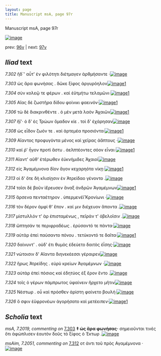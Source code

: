 ```yaml
---
layout: page
title: Manuscript msA, page 97r
---
```


Manuscript msA, page 97r

[![image](http://www.homermultitext.org/iipsrv?OBJ=IIP,1.0&FIF=/project/homer/pyramidal/deepzoom/hmt/vaimg/2017a/VA097RN_0269.tif&WID=100&CVT=JPEG)](http://www.homermultitext.org/ict2/?urn=urn:cite2:hmt:vaimg.2017a:VA097RN_0269)

prev:  [96v](../96v) | next:  [97v](../97v)

## *Iliad* text

*7.302* <a id="7.302"/> ἢδ`' αὖτ' ἐν φιλότητι διέτμαγεν ἀρθμήσαντε ·[![image](http://www.homermultitext.org/iipsrv?OBJ=IIP,1.0&FIF=/project/homer/pyramidal/deepzoom/hmt/vaimg/2017a/VA097RN_0269.tif&RGN=0.1702,0.2089,0.4054,0.0361&WID=1000&CVT=JPEG)](http://www.homermultitext.org/ict2/?urn=urn:cite2:hmt:vaimg.2017a:VA097RN_0269@0.1702,0.2089,0.4054,0.0361)

*7.303* <a id="7.303"/> ὡς ἄρα φωνήσας . δῶκε ξίφος ἀργυρόηλον[![image](http://www.homermultitext.org/iipsrv?OBJ=IIP,1.0&FIF=/project/homer/pyramidal/deepzoom/hmt/vaimg/2017a/VA097RN_0269.tif&RGN=0.1522,0.2314,0.4094,0.0361&WID=1000&CVT=JPEG)](http://www.homermultitext.org/ict2/?urn=urn:cite2:hmt:vaimg.2017a:VA097RN_0269@0.1522,0.2314,0.4094,0.0361)[1](#msA_7.2019)

*7.304* <a id="7.304"/> σὺν κολεῷ τε φέρων . καὶ ἐϋτμήτω τελαμῶνι·[![image](http://www.homermultitext.org/iipsrv?OBJ=IIP,1.0&FIF=/project/homer/pyramidal/deepzoom/hmt/vaimg/2017a/VA097RN_0269.tif&RGN=0.1692,0.2509,0.4314,0.0361&WID=1000&CVT=JPEG)](http://www.homermultitext.org/ict2/?urn=urn:cite2:hmt:vaimg.2017a:VA097RN_0269@0.1692,0.2509,0.4314,0.0361)[1](#msAim_7.2024)

*7.305* <a id="7.305"/> Αἴας δὲ ζωστῆρα δίδου φοίνικι φαεινόν·[![image](http://www.homermultitext.org/iipsrv?OBJ=IIP,1.0&FIF=/project/homer/pyramidal/deepzoom/hmt/vaimg/2017a/VA097RN_0269.tif&RGN=0.1441,0.2705,0.4314,0.0361&WID=1000&CVT=JPEG)](http://www.homermultitext.org/ict2/?urn=urn:cite2:hmt:vaimg.2017a:VA097RN_0269@0.1441,0.2705,0.4314,0.0361)[1](#msA_7.2020)

*7.306* <a id="7.306"/> τὼ δὲ διακρινθέντε . ὁ μὲν μετὰ λαὸν Ἀχαιῶν[![image](http://www.homermultitext.org/iipsrv?OBJ=IIP,1.0&FIF=/project/homer/pyramidal/deepzoom/hmt/vaimg/2017a/VA097RN_0269.tif&RGN=0.1451,0.2893,0.4525,0.0361&WID=1000&CVT=JPEG)](http://www.homermultitext.org/ict2/?urn=urn:cite2:hmt:vaimg.2017a:VA097RN_0269@0.1451,0.2893,0.4525,0.0361)[1](#msA_7.2021)

*7.307* <a id="7.307"/> ἤϊ'· ὁ δ' ἐς Τρώων ὅμαδον κίε . τοὶ δ' ἐχάρησαν[![image](http://www.homermultitext.org/iipsrv?OBJ=IIP,1.0&FIF=/project/homer/pyramidal/deepzoom/hmt/vaimg/2017a/VA097RN_0269.tif&RGN=0.1622,0.308,0.4525,0.0361&WID=1000&CVT=JPEG)](http://www.homermultitext.org/ict2/?urn=urn:cite2:hmt:vaimg.2017a:VA097RN_0269@0.1622,0.308,0.4525,0.0361)

*7.308* <a id="7.308"/> ὡς εἶδον ζωόν τε . καὶ ἀρτεμέα προσιόντα·[![image](http://www.homermultitext.org/iipsrv?OBJ=IIP,1.0&FIF=/project/homer/pyramidal/deepzoom/hmt/vaimg/2017a/VA097RN_0269.tif&RGN=0.1562,0.3276,0.4525,0.0361&WID=1000&CVT=JPEG)](http://www.homermultitext.org/ict2/?urn=urn:cite2:hmt:vaimg.2017a:VA097RN_0269@0.1562,0.3276,0.4525,0.0361)[1](#msA_7.2022)

*7.309* <a id="7.309"/> Αἴαντος προφυγόντα μένος καὶ χεῖρας ἀἅπτους ·[![image](http://www.homermultitext.org/iipsrv?OBJ=IIP,1.0&FIF=/project/homer/pyramidal/deepzoom/hmt/vaimg/2017a/VA097RN_0269.tif&RGN=0.1652,0.3479,0.4525,0.0361&WID=1000&CVT=JPEG)](http://www.homermultitext.org/ict2/?urn=urn:cite2:hmt:vaimg.2017a:VA097RN_0269@0.1652,0.3479,0.4525,0.0361)

*7.310* <a id="7.310"/> καί ῥ' ἦγον προτὶ ἄστυ . ἀελπτέοντες σόον εἶναι·[![image](http://www.homermultitext.org/iipsrv?OBJ=IIP,1.0&FIF=/project/homer/pyramidal/deepzoom/hmt/vaimg/2017a/VA097RN_0269.tif&RGN=0.1652,0.3674,0.4444,0.0361&WID=1000&CVT=JPEG)](http://www.homermultitext.org/ict2/?urn=urn:cite2:hmt:vaimg.2017a:VA097RN_0269@0.1652,0.3674,0.4444,0.0361)[1](#msAim_7.2023)

*7.311* <a id="7.311"/> Αἴαντ' αῦθ' ἑτέρωθεν ἐϋκνήμιδες Ἀχαιοὶ[![image](http://www.homermultitext.org/iipsrv?OBJ=IIP,1.0&FIF=/project/homer/pyramidal/deepzoom/hmt/vaimg/2017a/VA097RN_0269.tif&RGN=0.1632,0.3884,0.4264,0.0361&WID=1000&CVT=JPEG)](http://www.homermultitext.org/ict2/?urn=urn:cite2:hmt:vaimg.2017a:VA097RN_0269@0.1632,0.3884,0.4264,0.0361)

*7.312* <a id="7.312"/> εἰς Ἀγαμέμνονα δῖον ἄγον κεχαρηότα νίκῃ·[![image](http://www.homermultitext.org/iipsrv?OBJ=IIP,1.0&FIF=/project/homer/pyramidal/deepzoom/hmt/vaimg/2017a/VA097RN_0269.tif&RGN=0.1502,0.4072,0.4545,0.0361&WID=1000&CVT=JPEG)](http://www.homermultitext.org/ict2/?urn=urn:cite2:hmt:vaimg.2017a:VA097RN_0269@0.1502,0.4072,0.4545,0.0361)[1](#msAim_7.2051)

*7.313* <a id="7.313"/> οἱ δ' ὅτε δὴ κλισίῃσιν ἐν Ἀτρείδαο γένοντο .[![image](http://www.homermultitext.org/iipsrv?OBJ=IIP,1.0&FIF=/project/homer/pyramidal/deepzoom/hmt/vaimg/2017a/VA097RN_0269.tif&RGN=0.1622,0.426,0.4344,0.0361&WID=1000&CVT=JPEG)](http://www.homermultitext.org/ict2/?urn=urn:cite2:hmt:vaimg.2017a:VA097RN_0269@0.1622,0.426,0.4344,0.0361)

*7.314* <a id="7.314"/> τοῖσι δὲ βοῦν ἱ̈έρευσεν ἄναξ ἀνδρῶν Ἀγαμέμνων[![image](http://www.homermultitext.org/iipsrv?OBJ=IIP,1.0&FIF=/project/homer/pyramidal/deepzoom/hmt/vaimg/2017a/VA097RN_0269.tif&RGN=0.1351,0.4455,0.4865,0.0361&WID=1000&CVT=JPEG)](http://www.homermultitext.org/ict2/?urn=urn:cite2:hmt:vaimg.2017a:VA097RN_0269@0.1351,0.4455,0.4865,0.0361)[1](#msAint_7.2026)

*7.315* <a id="7.315"/> ἄρσενα πενταέτηρον . ὑπερμενέϊ̆ Κρονίωνι ·[![image](http://www.homermultitext.org/iipsrv?OBJ=IIP,1.0&FIF=/project/homer/pyramidal/deepzoom/hmt/vaimg/2017a/VA097RN_0269.tif&RGN=0.1602,0.4643,0.4334,0.0361&WID=1000&CVT=JPEG)](http://www.homermultitext.org/ict2/?urn=urn:cite2:hmt:vaimg.2017a:VA097RN_0269@0.1602,0.4643,0.4334,0.0361)

*7.316* <a id="7.316"/> τὸν δέρον ἀμφί θ' ἕπον . καί μιν διέχευον ἅπαντα .[![image](http://www.homermultitext.org/iipsrv?OBJ=IIP,1.0&FIF=/project/homer/pyramidal/deepzoom/hmt/vaimg/2017a/VA097RN_0269.tif&RGN=0.1602,0.4831,0.4464,0.0361&WID=1000&CVT=JPEG)](http://www.homermultitext.org/ict2/?urn=urn:cite2:hmt:vaimg.2017a:VA097RN_0269@0.1602,0.4831,0.4464,0.0361)

*7.317* <a id="7.317"/> μίστυλλόν τ' ὰρ ἐπισταμένως , πεῖράν τ' ὀβελοῖσιν .[![image](http://www.homermultitext.org/iipsrv?OBJ=IIP,1.0&FIF=/project/homer/pyramidal/deepzoom/hmt/vaimg/2017a/VA097RN_0269.tif&RGN=0.1612,0.5034,0.4464,0.0361&WID=1000&CVT=JPEG)](http://www.homermultitext.org/ict2/?urn=urn:cite2:hmt:vaimg.2017a:VA097RN_0269@0.1612,0.5034,0.4464,0.0361)

*7.318* <a id="7.318"/> ὤπτησάν τε περιφραδέως . ἐρύσαντό τε πάντα·[![image](http://www.homermultitext.org/iipsrv?OBJ=IIP,1.0&FIF=/project/homer/pyramidal/deepzoom/hmt/vaimg/2017a/VA097RN_0269.tif&RGN=0.1622,0.5199,0.4575,0.0361&WID=1000&CVT=JPEG)](http://www.homermultitext.org/ict2/?urn=urn:cite2:hmt:vaimg.2017a:VA097RN_0269@0.1622,0.5199,0.4575,0.0361)

*7.319* <a id="7.319"/> αὐτὰρ ἐπεὶ παύσαντο πόνου . τετύκοντό τε δαῖτα·[![image](http://www.homermultitext.org/iipsrv?OBJ=IIP,1.0&FIF=/project/homer/pyramidal/deepzoom/hmt/vaimg/2017a/VA097RN_0269.tif&RGN=0.1522,0.5402,0.4705,0.0361&WID=1000&CVT=JPEG)](http://www.homermultitext.org/ict2/?urn=urn:cite2:hmt:vaimg.2017a:VA097RN_0269@0.1522,0.5402,0.4705,0.0361)[1](#msAint_7.2027)

*7.320* <a id="7.320"/> δαίνυντ' . οὐδ' έτι θυμὸς ἐδεύετο δαιτὸς ἐΐσης·[![image](http://www.homermultitext.org/iipsrv?OBJ=IIP,1.0&FIF=/project/homer/pyramidal/deepzoom/hmt/vaimg/2017a/VA097RN_0269.tif&RGN=0.1592,0.5597,0.4274,0.0338&WID=1000&CVT=JPEG)](http://www.homermultitext.org/ict2/?urn=urn:cite2:hmt:vaimg.2017a:VA097RN_0269@0.1592,0.5597,0.4274,0.0338)

*7.321* <a id="7.321"/> νώτοισιν δ' Αἴαντα διηνεκέεσσι γέραιρεν[![image](http://www.homermultitext.org/iipsrv?OBJ=IIP,1.0&FIF=/project/homer/pyramidal/deepzoom/hmt/vaimg/2017a/VA097RN_0269.tif&RGN=0.1612,0.5815,0.4094,0.0338&WID=1000&CVT=JPEG)](http://www.homermultitext.org/ict2/?urn=urn:cite2:hmt:vaimg.2017a:VA097RN_0269@0.1612,0.5815,0.4094,0.0338)

*7.322* <a id="7.322"/> ἥρως Ἀτρείδης . εὐρὺ κρείων Ἀγαμέμνων ·[![image](http://www.homermultitext.org/iipsrv?OBJ=IIP,1.0&FIF=/project/homer/pyramidal/deepzoom/hmt/vaimg/2017a/VA097RN_0269.tif&RGN=0.1602,0.5995,0.4094,0.0338&WID=1000&CVT=JPEG)](http://www.homermultitext.org/ict2/?urn=urn:cite2:hmt:vaimg.2017a:VA097RN_0269@0.1602,0.5995,0.4094,0.0338)

*7.323* <a id="7.323"/> αὐτὰρ ἐπεὶ πόσιος καὶ ἐδητύος ἐξ ἔρον ἕντο .[![image](http://www.homermultitext.org/iipsrv?OBJ=IIP,1.0&FIF=/project/homer/pyramidal/deepzoom/hmt/vaimg/2017a/VA097RN_0269.tif&RGN=0.1602,0.6176,0.4194,0.0338&WID=1000&CVT=JPEG)](http://www.homermultitext.org/ict2/?urn=urn:cite2:hmt:vaimg.2017a:VA097RN_0269@0.1602,0.6176,0.4194,0.0338)

*7.324* <a id="7.324"/> τοῖς ὁ γέρων πάμπρωτος ὑφαίνειν ἤρχετο μῆτιν[![image](http://www.homermultitext.org/iipsrv?OBJ=IIP,1.0&FIF=/project/homer/pyramidal/deepzoom/hmt/vaimg/2017a/VA097RN_0269.tif&RGN=0.1562,0.6394,0.4474,0.0338&WID=1000&CVT=JPEG)](http://www.homermultitext.org/ict2/?urn=urn:cite2:hmt:vaimg.2017a:VA097RN_0269@0.1562,0.6394,0.4474,0.0338)

*7.325* <a id="7.325"/> Νέστωρ . οὗ καὶ πρόσθεν ἀρίστη φαίνετο βουλή·[![image](http://www.homermultitext.org/iipsrv?OBJ=IIP,1.0&FIF=/project/homer/pyramidal/deepzoom/hmt/vaimg/2017a/VA097RN_0269.tif&RGN=0.1562,0.6559,0.4134,0.0361&WID=1000&CVT=JPEG)](http://www.homermultitext.org/ict2/?urn=urn:cite2:hmt:vaimg.2017a:VA097RN_0269@0.1562,0.6559,0.4134,0.0361)

*7.326* <a id="7.326"/> ὅ σφιν ἐϋφρονέων ἀγορήσατο καὶ μετέειπεν·[![image](http://www.homermultitext.org/iipsrv?OBJ=IIP,1.0&FIF=/project/homer/pyramidal/deepzoom/hmt/vaimg/2017a/VA097RN_0269.tif&RGN=0.1552,0.6762,0.4254,0.0361&WID=1000&CVT=JPEG)](http://www.homermultitext.org/ict2/?urn=urn:cite2:hmt:vaimg.2017a:VA097RN_0269@0.1552,0.6762,0.4254,0.0361)[1](#msAext_7.2025)

## *Scholia* text

*msA, 7.2019, commenting on* [7.303](#7.303)  <a id="msA_7.2019"/> **‡ ὡς ἄρα φωνήσας·** σημειοῦνται τινὲς ὅτι ἀφώπλισεν ἑαυτὸν δοῦς τὸ ξίφος ὁ Ἑκτωρ .[![image](http://www.homermultitext.org/iipsrv?OBJ=IIP,1.0&FIF=/project/homer/pyramidal/deepzoom/hmt/vaimg/2017a/VA097RN_0269.tif&RGN=0.1642,0.0933,0.5767,0.0363&WID=1000&CVT=JPEG)](http://www.homermultitext.org/ict2/?urn=urn:cite2:hmt:vaimg.2017a:VA097RN_0269@0.1642,0.0933,0.5767,0.0363)

*msAim, 7.2051, commenting on* [7.312](#7.312)  <a id="msAim_7.2051"/> οτ ἀντι τοῦ πρὸς Αγαμέμνονα ·[![image](http://www.homermultitext.org/iipsrv?OBJ=IIP,1.0&FIF=/project/homer/pyramidal/deepzoom/hmt/vaimg/2017a/VA097RN_0269.tif&RGN=0.599,0.4207,0.119,0.0173&WID=1000&CVT=JPEG)](http://www.homermultitext.org/ict2/?urn=urn:cite2:hmt:vaimg.2017a:VA097RN_0269@0.599,0.4207,0.119,0.0173)